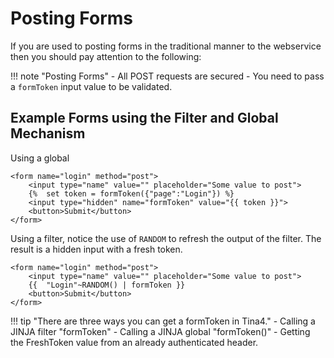 # Posting Forms

If you are used to posting forms in the traditional manner to the webservice then you should pay attention to the following:

!!! note "Posting Forms"
    - All POST requests are secured
    - You need to pass a `formToken` input value to be validated.



## Example Forms using the Filter and Global Mechanism

Using a global

```twig title="login.twig"
<form name="login" method="post">
    <input type="name" value="" placeholder="Some value to post">
    {%  set token = formToken({"page":"Login"}) %}
    <input type="hidden" name="formToken" value="{{ token }}">
    <button>Submit</button>
</form>
```

Using a filter, notice the use of `RANDOM` to refresh the output of the filter.  The result is a hidden input with a fresh token.

```twig title="login.twig"
<form name="login" method="post">
    <input type="name" value="" placeholder="Some value to post">
    {{  "Login"~RANDOM() | formToken }}
    <button>Submit</button>
</form>
```

!!! tip "There are three ways you can get a formToken in Tina4."
    - Calling a JINJA filter "formToken"
    - Calling a JINJA global "formToken()"
    - Getting the FreshToken value from an already authenticated header.
